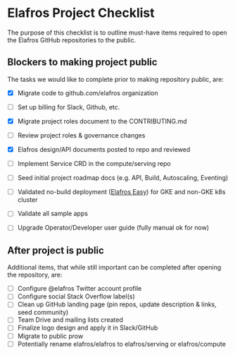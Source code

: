 # Elafros Project Checklist

The purpose of this checklist is to outline must-have items required to open the Elafros GitHub repositories to the public.

## Blockers to making project public 

The tasks we would like to complete prior to making repository public, are:

- [x] Migrate code to github.com/elafros organization  
- [ ] Set up billing for Slack, Github, etc.
- [x] Migrate project roles document to the CONTRIBUTING.md
- [ ] Review project roles & governance changes
- [x] Elafros design/API documents posted to repo and reviewed 
- [ ] Implement Service CRD in the compute/serving repo
- [ ] Seed initial project roadmap docs (e.g. API, Build, Autoscaling, Eventing)
- [ ] Validated no-build deployment ([Elafros Easy](https://github.com/elafros/install)) for GKE and non-GKE k8s cluster
- [ ] Validate all sample apps
- [ ] Upgrade Operator/Developer user guide (fully manual ok for now)



## After project is public 

Additional items, that while still important can be completed after opening the repository, are:

- [ ] Configure @elafros Twitter account profile 
- [ ] Configure social Stack Overflow label(s)
- [ ] Clean up GitHub landing page (pin repos, update description & links, seed community)
- [ ] Team Drive and mailing lists created
- [ ] Finalize logo design and apply it in Slack/GitHub
- [ ] Migrate to public prow
- [ ] Potentially rename elafros/elafros to elafros/serving or elafros/compute